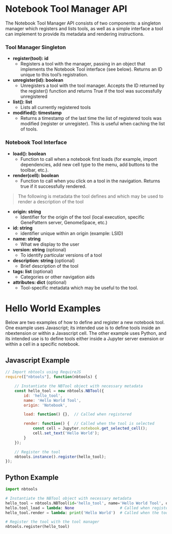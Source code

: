 # Notebook Tool Manager API

The Notebook Tool Manager API consists of two components: a singleton manager which registers and lists tools,
as well as a simple interface a tool can implement to provide its metadata and rendering instructions.

### Tool Manager Singleton
* **register(tool): id**
    * Registers a tool with the manager, passing in an object that implements the Notebook Tool interface (see below).
    Returns an ID unique to this tool’s registration.
* **unregister(id): boolean**
    * Unregisters a tool with the tool manager. Accepts the ID returned by the register() function and returns True
    if the tool was successfully unregistered
* **list(): list**
    * Lists all currently registered tools
* **modified(): timestamp**
    * Returns a timestamp of the last time the list of registered tools was modified (register or unregister). This is
    useful when caching the list of tools.

### Notebook Tool Interface
* **load(): boolean**
    * Function to call when a notebook first loads (for example, import dependencies, add new cell type to the menu,
    add buttons to the toolbar, etc.).
* **render(cell): boolean**
    * Function to call when you click on a tool in the navigation. Returns true if it successfully
    rendered.

> The following is metadata the tool defines and which may be used to render a description of the tool

* **origin: string**
    * Identifier for the origin of the tool (local execution, specific GenePattern server, GenomeSpace, etc.)
* **id: string**
    * identifier unique within an origin (example: LSID)
* **name: string**
    * What we display to the user
* **version: string** (optional)
    * To identify particular versions of a tool
* **description: string** (optional)
    * Brief description of the tool
* **tags: list** (optional)
    * Categories or other navigation aids
* **attributes: dict** (optional)
    * Tool-specific metadata which may be useful to the tool.

# Hello World Examples

Below are two examples of how to define and register a new notebook tool. One example uses Javascript; its intended use is to define tools inside an nbextension or within a Javascript cell. The other example uses Python, and its intended use is to define tools either inside a Jupyter server exension or within a cell in a specific notebook.

## Javascript Example

```javascript
// Import nbtools using RequireJS
require(["nbtools"], function(nbtools) {

    // Instantiate the NBTool object with necessary metadata
    const hello_tool = new nbtools.NBTool({
        id: 'hello_tool',
        name: 'Hello World Tool',
        origin: 'Notebook',

        load: function() {},  // Called when registered

        render: function() {  // Called when the tool is selected
            const cell = Jupyter.notebook.get_selected_cell();
            cell.set_text('Hello World');
        }
    });

    // Register the tool
    nbtools.instance().register(hello_tool);
});
```

## Python Example

```python
import nbtools

# Instantiate the NBTool object with necessary metadata
hello_tool = nbtools.NBTool(id='hello_tool', name='Hello World Tool', origin='Notebook')
hello.tool_load = lambda: None                    # Called when registered
hello_tool.render = lambda: print('Hello World')  # Called when the tool is selected

# Register the tool with the tool manager
nbtools.register(hello_tool)
```
